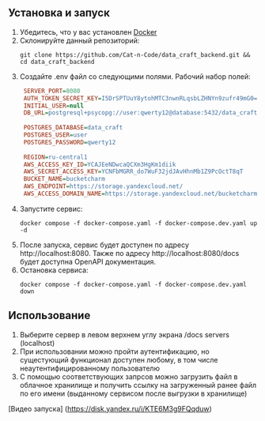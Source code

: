
## Установка и запуск
1. Убедитесь, что у вас установлен [Docker](https://www.docker.com/)
2. Склонируйте данный репозиторий:
    ```shell
    git clone https://github.com/Cat-n-Code/data_craft_backend.git && cd data_craft_backend
    ```
3. Создайте .env файл со следующими полями. Рабочий набор полей:
   ```ini
    SERVER_PORT=8080
    AUTH_TOKEN_SECRET_KEY=I5DrSPTUuY8ytohMTC3nwnRLqsbLZHNYn9zufr49mG0=
    INITIAL_USER=null
    DB_URL=postgresql+psycopg://user:qwerty12@database:5432/data_craft
    
    POSTGRES_DATABASE=data_craft
    POSTGRES_USER=user
    POSTGRES_PASSWORD=qwerty12
    
    REGION=ru-central1
    AWS_ACCESS_KEY_ID=YCAJEeNDwcaQCXm3HgKm1diik
    AWS_SECRET_ACCESS_KEY=YCNFbMGRR_do7WuF32jdJAvHhnMb1Z9PcOctT8qT
    BUCKET_NAME=bucketcharm
    AWS_ENDPOINT=https://storage.yandexcloud.net/
    AWS_ACCESS_DOMAIN_NAME=https://storage.yandexcloud.net/bucketcharm/
   ```
4. Запустите сервис:
    ```shell
    docker compose -f docker-compose.yaml -f docker-compose.dev.yaml up -d
    ```
5. После запуска, сервис будет доступен по адресу http://localhost:8080. Также
    по адресу http://localhost:8080/docs будет доступна OpenAPI документация.
6. Остановка сервиса:
    ```shell
    docker compose -f docker-compose.yaml -f docker-compose.dev.yaml down
    ```
## Использование
1.	Выберите сервер в левом верхнем углу экрана /docs servers (localhost)
2.  При использовании можно пройти аутентификацию, но сущестующий функционал доступен любому, в том числе неаутентифицированному пользователю
3.  С помощью соответствующих запрсов можно загрузить файл в облачное хранилище и получить ссылку на загруженный ранее файл по его имени (выданному сервисом после выгрузки в хранилище)

[Видео запуска] (https://disk.yandex.ru/i/KTE6M3g9FQqduw)